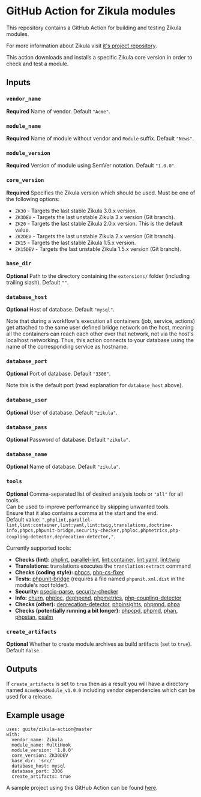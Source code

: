 # GitHub Action for Zikula modules

This repository contains a GitHub Action for building and testing Zikula modules.

For more information about Zikula visit [it's project repository](https://github.com/zikula/core/).

This action downloads and installs a specific Zikula core version in order to check and test a module.

## Inputs

### `vendor_name`

**Required** Name of vendor. Default `"Acme"`.

### `module_name`

**Required** Name of module without vendor and `Module` suffix. Default `"News"`.

### `module_version`

**Required** Version of module using SemVer notation. Default `"1.0.0"`.

### `core_version`

**Required** Specifies the Zikula version which should be used. Must be one of the following options:
  - `ZK30` - Targets the last stable Zikula 3.0.x version.
  - `ZK3DEV` - Targets the last unstable Zikula 3.x version (Git branch).
  - `ZK20` - Targets the last stable Zikula 2.0.x version. This is the default value.
  - `ZK2DEV` - Targets the last unstable Zikula 2.x version (Git branch).
  - `ZK15` - Targets the last stable Zikula 1.5.x version.
  - `ZK15DEV` - Targets the last unstable Zikula 1.5.x version (Git branch).

### `base_dir`

**Optional** Path to the directory containing the `extensions/` folder (including trailing slash). Default `""`.

### `database_host`

**Optional** Host of database. Default `"mysql"`.

Note that during a workflow's execution all containers (job, service, actions) get attached to the same user defined bridge network on the host, meaning all the containers can reach each other over that network, not via the host's localhost networking. Thus, this action connects to your database using the name of the corresponding service as hostname.

### `database_port`

**Optional** Port of database. Default `"3306"`.

Note this is the default port (read explanation for `database_host` above).

### `database_user`

**Optional** User of database. Default `"zikula"`.

### `database_pass`

**Optional** Password of database. Default `"zikula"`.

### `database_name`

**Optional** Name of database. Default `"zikula"`.

### `tools`

**Optional** Comma-separated list of desired analysis tools or `"all"` for all tools.  
Can be used to improve performance by skipping unwanted tools.  
Ensure that it also contains a comma at the start and the end.  
Default value: `",phplint,parallel-lint,lint:container,lint:yaml,lint:twig,translations,doctrine-info,phpcs,phpunit-bridge,security-checker,phploc,phpmetrics,php-coupling-detector,deprecation-detector,"`.

Currently supported tools:

* **Checks (lint):** [phplint](https://github.com/overtrue/phplint), [parallel-lint](https://github.com/JakubOnderka/PHP-Parallel-Lint), [lint:container](https://symfony.com/blog/new-in-symfony-4-4-service-container-linter), [lint:yaml](https://symfony.com/doc/current/components/yaml.html#syntax-validation), [lint:twig](https://symfony.com/doc/current/templates.html#linting-twig-templates)
* **Translations:** translations executes the `translation:extract` command
* **Checks (coding style):** [phpcs](https://github.com/squizlabs/PHP_CodeSniffer), [php-cs-fixer](https://cs.symfony.com/)
* **Tests:** [phpunit-bridge](https://symfony.com/doc/current/components/phpunit_bridge.html) (requires a file named `phpunit.xml.dist` in the module's root folder).
* **Security:** [psecio-parse](https://github.com/psecio/parse), [security-checker](https://github.com/sensiolabs/security-checker)
* **Info:** [churn](https://github.com/bmitch/churn-php), [phploc](https://github.com/sebastianbergmann/phploc), [dephpend](https://dephpend.com/), [phpmetrics](https://github.com/phpmetrics/PhpMetrics), [php-coupling-detector](https://akeneo.github.io/php-coupling-detector/)
* **Checks (other):** [deprecation-detector](https://github.com/sensiolabs-de/deprecation-detector), [phpinsights](https://phpinsights.com/), [phpmnd](https://github.com/povils/phpmnd), [phpa](https://github.com/rskuipers/php-assumptions)
* **Checks (potentially running a bit longer):** [phpcpd](https://github.com/sebastianbergmann/phpcpd), [phpmd](https://github.com/phpmd/phpmd), [phan](https://github.com/phan/phan), [phpstan](https://github.com/phpstan/phpstan), [psalm](https://github.com/vimeo/psalm)

### `create_artifacts`

**Optional** Whether to create module archives as build artifacts (set to `true`). Default `false`.

## Outputs

If `create_artifacts` is set to `true` then as a result you will have a directory named `AcmeNewsModule_v1.0.0` including vendor dependencies which can be used for a release.

## Example usage

```
uses: guite/zikula-action@master
with:
  vendor_name: Zikula
  module_name: MultiHook
  module_version: '1.0.0'
  core_version: ZK30DEV
  base_dir: 'src/'
  database_host: mysql
  database_port: 3306
  create_artifacts: true
```

A sample project using this GitHub Action can be found [here](https://github.com/Guite/test-actions).
